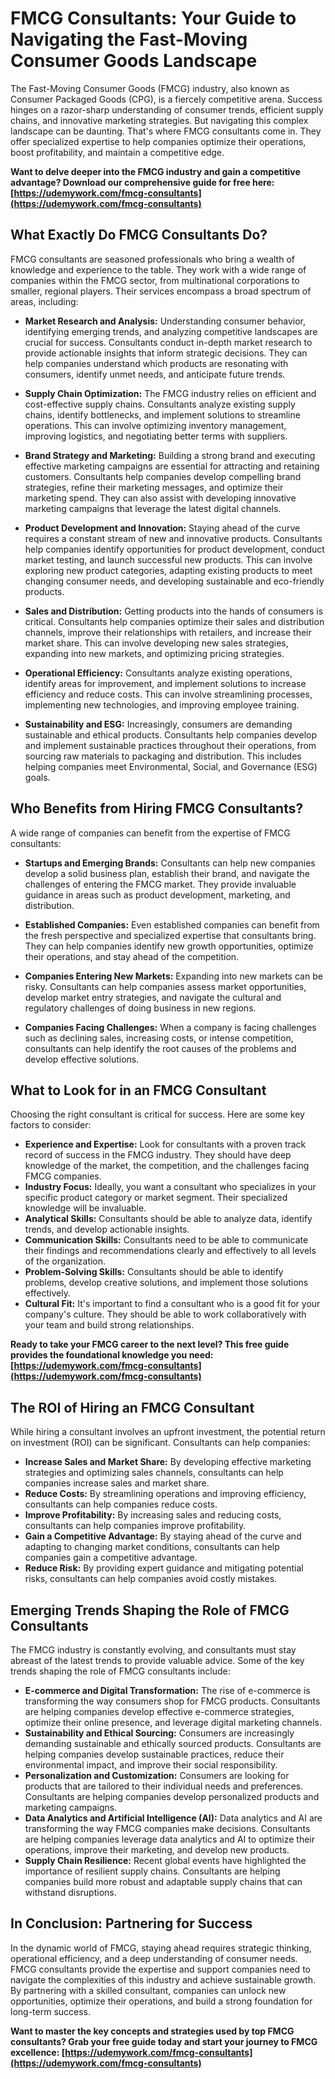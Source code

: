 # FMCG Consultants: Your Guide to Navigating the Fast-Moving Consumer Goods Landscape

The Fast-Moving Consumer Goods (FMCG) industry, also known as Consumer Packaged Goods (CPG), is a fiercely competitive arena. Success hinges on a razor-sharp understanding of consumer trends, efficient supply chains, and innovative marketing strategies. But navigating this complex landscape can be daunting. That's where FMCG consultants come in. They offer specialized expertise to help companies optimize their operations, boost profitability, and maintain a competitive edge.

**Want to delve deeper into the FMCG industry and gain a competitive advantage? Download our comprehensive guide for free here: [https://udemywork.com/fmcg-consultants](https://udemywork.com/fmcg-consultants)**

## What Exactly Do FMCG Consultants Do?

FMCG consultants are seasoned professionals who bring a wealth of knowledge and experience to the table. They work with a wide range of companies within the FMCG sector, from multinational corporations to smaller, regional players. Their services encompass a broad spectrum of areas, including:

*   **Market Research and Analysis:** Understanding consumer behavior, identifying emerging trends, and analyzing competitive landscapes are crucial for success. Consultants conduct in-depth market research to provide actionable insights that inform strategic decisions. They can help companies understand which products are resonating with consumers, identify unmet needs, and anticipate future trends.

*   **Supply Chain Optimization:** The FMCG industry relies on efficient and cost-effective supply chains. Consultants analyze existing supply chains, identify bottlenecks, and implement solutions to streamline operations. This can involve optimizing inventory management, improving logistics, and negotiating better terms with suppliers.

*   **Brand Strategy and Marketing:** Building a strong brand and executing effective marketing campaigns are essential for attracting and retaining customers. Consultants help companies develop compelling brand strategies, refine their marketing messages, and optimize their marketing spend. They can also assist with developing innovative marketing campaigns that leverage the latest digital channels.

*   **Product Development and Innovation:** Staying ahead of the curve requires a constant stream of new and innovative products. Consultants help companies identify opportunities for product development, conduct market testing, and launch successful new products. This can involve exploring new product categories, adapting existing products to meet changing consumer needs, and developing sustainable and eco-friendly products.

*   **Sales and Distribution:** Getting products into the hands of consumers is critical. Consultants help companies optimize their sales and distribution channels, improve their relationships with retailers, and increase their market share. This can involve developing new sales strategies, expanding into new markets, and optimizing pricing strategies.

*   **Operational Efficiency:** Consultants analyze existing operations, identify areas for improvement, and implement solutions to increase efficiency and reduce costs. This can involve streamlining processes, implementing new technologies, and improving employee training.

*   **Sustainability and ESG:** Increasingly, consumers are demanding sustainable and ethical products. Consultants help companies develop and implement sustainable practices throughout their operations, from sourcing raw materials to packaging and distribution. This includes helping companies meet Environmental, Social, and Governance (ESG) goals.

## Who Benefits from Hiring FMCG Consultants?

A wide range of companies can benefit from the expertise of FMCG consultants:

*   **Startups and Emerging Brands:** Consultants can help new companies develop a solid business plan, establish their brand, and navigate the challenges of entering the FMCG market. They provide invaluable guidance in areas such as product development, marketing, and distribution.

*   **Established Companies:** Even established companies can benefit from the fresh perspective and specialized expertise that consultants bring. They can help companies identify new growth opportunities, optimize their operations, and stay ahead of the competition.

*   **Companies Entering New Markets:** Expanding into new markets can be risky. Consultants can help companies assess market opportunities, develop market entry strategies, and navigate the cultural and regulatory challenges of doing business in new regions.

*   **Companies Facing Challenges:** When a company is facing challenges such as declining sales, increasing costs, or intense competition, consultants can help identify the root causes of the problems and develop effective solutions.

## What to Look for in an FMCG Consultant

Choosing the right consultant is critical for success. Here are some key factors to consider:

*   **Experience and Expertise:** Look for consultants with a proven track record of success in the FMCG industry. They should have deep knowledge of the market, the competition, and the challenges facing FMCG companies.
*   **Industry Focus:** Ideally, you want a consultant who specializes in your specific product category or market segment. Their specialized knowledge will be invaluable.
*   **Analytical Skills:** Consultants should be able to analyze data, identify trends, and develop actionable insights.
*   **Communication Skills:** Consultants need to be able to communicate their findings and recommendations clearly and effectively to all levels of the organization.
*   **Problem-Solving Skills:** Consultants should be able to identify problems, develop creative solutions, and implement those solutions effectively.
*   **Cultural Fit:** It's important to find a consultant who is a good fit for your company's culture. They should be able to work collaboratively with your team and build strong relationships.

**Ready to take your FMCG career to the next level? This free guide provides the foundational knowledge you need: [https://udemywork.com/fmcg-consultants](https://udemywork.com/fmcg-consultants)**

## The ROI of Hiring an FMCG Consultant

While hiring a consultant involves an upfront investment, the potential return on investment (ROI) can be significant. Consultants can help companies:

*   **Increase Sales and Market Share:** By developing effective marketing strategies and optimizing sales channels, consultants can help companies increase sales and market share.
*   **Reduce Costs:** By streamlining operations and improving efficiency, consultants can help companies reduce costs.
*   **Improve Profitability:** By increasing sales and reducing costs, consultants can help companies improve profitability.
*   **Gain a Competitive Advantage:** By staying ahead of the curve and adapting to changing market conditions, consultants can help companies gain a competitive advantage.
*   **Reduce Risk:** By providing expert guidance and mitigating potential risks, consultants can help companies avoid costly mistakes.

## Emerging Trends Shaping the Role of FMCG Consultants

The FMCG industry is constantly evolving, and consultants must stay abreast of the latest trends to provide valuable advice. Some of the key trends shaping the role of FMCG consultants include:

*   **E-commerce and Digital Transformation:** The rise of e-commerce is transforming the way consumers shop for FMCG products. Consultants are helping companies develop effective e-commerce strategies, optimize their online presence, and leverage digital marketing channels.
*   **Sustainability and Ethical Sourcing:** Consumers are increasingly demanding sustainable and ethically sourced products. Consultants are helping companies develop sustainable practices, reduce their environmental impact, and improve their social responsibility.
*   **Personalization and Customization:** Consumers are looking for products that are tailored to their individual needs and preferences. Consultants are helping companies develop personalized products and marketing campaigns.
*   **Data Analytics and Artificial Intelligence (AI):** Data analytics and AI are transforming the way FMCG companies make decisions. Consultants are helping companies leverage data analytics and AI to optimize their operations, improve their marketing, and develop new products.
*   **Supply Chain Resilience:** Recent global events have highlighted the importance of resilient supply chains. Consultants are helping companies build more robust and adaptable supply chains that can withstand disruptions.

## In Conclusion: Partnering for Success

In the dynamic world of FMCG, staying ahead requires strategic thinking, operational efficiency, and a deep understanding of consumer needs. FMCG consultants provide the expertise and support companies need to navigate the complexities of this industry and achieve sustainable growth. By partnering with a skilled consultant, companies can unlock new opportunities, optimize their operations, and build a strong foundation for long-term success.

**Want to master the key concepts and strategies used by top FMCG consultants? Grab your free guide today and start your journey to FMCG excellence: [https://udemywork.com/fmcg-consultants](https://udemywork.com/fmcg-consultants)**
